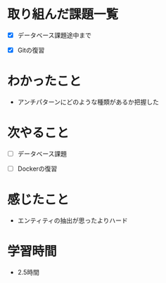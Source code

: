 # 取り組んだ課題一覧

- [x] データベース課題途中まで 

- [x] Gitの復習

# わかったこと

- アンチパターンにどのような種類があるか把握した

# 次やること

- [ ] データベース課題

- [ ] Dockerの復習

# 感じたこと

- エンティティの抽出が思ったよりハード

# 学習時間

- 2.5時間
